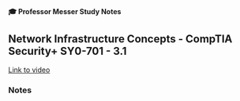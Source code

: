 #### 🎓 Professor Messer Study Notes

## Network Infrastructure Concepts - CompTIA Security+ SY0-701 - 3.1

[Link to video]()

### Notes